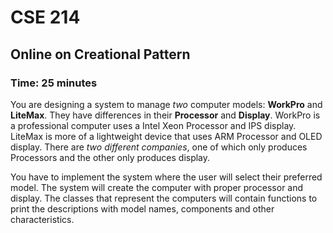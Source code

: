 # CSE 214
## Online on Creational Pattern
### Time: 25 minutes

You are designing a system to manage *two* computer models: **WorkPro** and **LiteMax**. They have
differences in their **Processor** and **Display**. WorkPro is a professional computer uses a Intel
Xeon Processor and IPS display. LiteMax is more of a lightweight device that uses ARM
Processor and OLED display. There are *two different companies*, one of which only produces
Processors and the other only produces display.

You have to implement the system where the user will select their preferred model. The system
will create the computer with proper processor and display. The classes that represent the
computers will contain functions to print the descriptions with model names, components and
other characteristics.